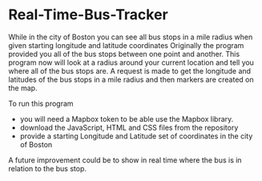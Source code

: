 # Real-Time-Bus-Tracker
While in the city of Boston you can see all bus stops in a mile radius when given starting longitude and latitude coordinates
Originally the program provided you all of the bus stops between one point and another. This program now will look at a radius around your current location and tell you where all of the bus stops are. 
A request is made to get the longitude and latitudes of the bus stops in a mile radius and then markers are created on the map.

To run this program
- you will need a Mapbox token to be able use the Mapbox library.
- download the JavaScript, HTML and CSS files from the repository
- provide a starting Longitude and Latitude set of coordinates in the city of Boston

A future improvement could be to show in real time where the bus is in relation to the bus stop.
